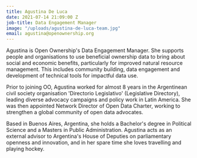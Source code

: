 ```yaml
---
title: Agustina De Luca
date: 2021-07-14 21:09:00 Z
job-title: Data Engagement Manager
image: "/uploads/agustina-de-luca-team.jpg"
email: agustina@openownership.org
---
```


Agustina is Open Ownership's Data Engagement Manager. She supports people and organisations to use beneficial ownership data to bring about social and economic benefits, particularly for improved natural resource management. This includes community building, data engagement and development of technical tools for impactful data use.

Prior to joining OO, Agustina worked for almost 8 years in the Argentinean civil society organisation 'Directorio Legislativo' (Legislative Directory), leading diverse advocacy campaigns and policy work in Latin America. She was then appointed Network Director of Open Data Charter, working to strengthen a global community of open data advocates.

Based in Buenos Aires, Argentina, she holds a Bachelor's degree in Political Science and a Masters in Public Administration. Agustina acts as an external advisor to Argentina's House of Deputies on parliamentary openness and innovation, and in her spare time she loves travelling and playing hockey. 